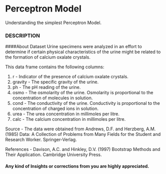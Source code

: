 # Perceptron Model
Understanding the simplest Perceptron Model.

### DESCRIPTION
####About Dataset
Urine specimens were analyzed in an effort to determine if certain physical characteristics of the urine might be related to the formation of calcium oxalate crystals.

This data frame contains the following columns:
1. r - Indicator of the presence of calcium oxalate crystals.
2. gravity - The specific gravity of the urine.
3. ph - The pH reading of the urine.
4. osmo - The osmolarity of the urine. Osmolarity is proportional to the concentration of molecules in solution.
5. cond - The conductivity of the urine. Conductivity is proportional to the concentration of charged ions in solution.
6. urea - The urea concentration in millimoles per litre.
7. calc - The calcium concentration in millimoles per litre.

Source - The data were obtained from Andrews, D.F. and Herzberg, A.M. (1985) Data: A Collection of Problems from Many Fields for the    Student and Research Worker. Springer-Verlag.

References - Davison, A.C. and Hinkley, D.V. (1997) Bootstrap Methods and Their Application. Cambridge University Press.

#### Any kind of Insights or corrections from you are highly appreciated.
